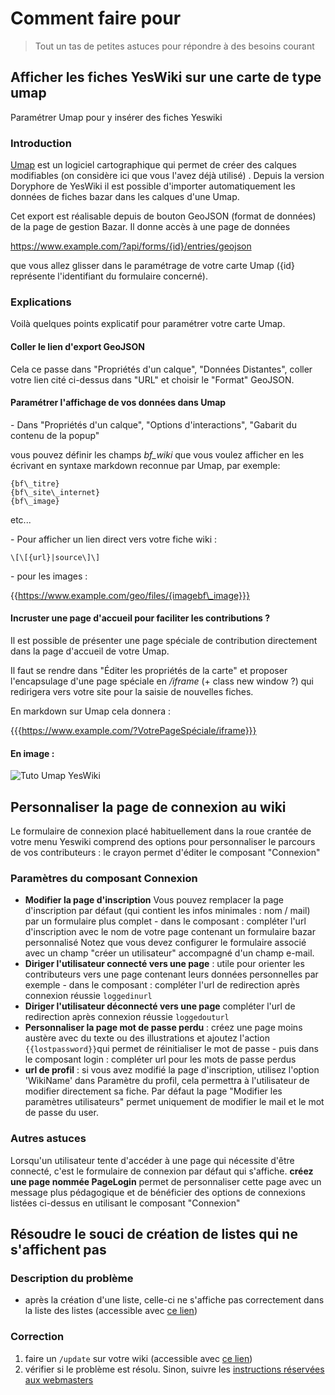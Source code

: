 # Comment faire pour

> Tout un tas de petites astuces pour répondre à des besoins courant

## Afficher les fiches YesWiki sur une carte de type umap

Paramétrer Umap pour y insérer des fiches Yeswiki

### Introduction

[Umap](https://wiki.openstreetmap.org/wiki/UMap) est un logiciel cartographique qui permet de créer des calques modifiables (on considère ici que vous l'avez déjà utilisé) .
Depuis la version Doryphore de YesWiki il est possible d'importer automatiquement les données de fiches bazar dans les calques d'une Umap.

Cet export est réalisable depuis de bouton GeoJSON (format de données) de la page de gestion Bazar.
Il donne accès à une page de données

https://www.example.com/?api/forms/{id}/entries/geojson

que vous allez glisser dans le paramétrage de votre carte Umap ({id} représente l'identifiant du formulaire concerné).

### Explications

Voilà quelques points explicatif pour paramétrer votre carte Umap.

#### Coller le lien d'export GeoJSON

Cela ce passe dans "Propriétés d'un calque", "Données Distantes", coller votre lien cité ci-dessus dans "URL" et choisir le "Format" GeoJSON.

#### Paramétrer l'affichage de vos données dans Umap

\- Dans
"Propriétés d'un calque", "Options d'interactions", "Gabarit du contenu de la popup"

vous pouvez définir les champs _bf_wiki_ que vous voulez afficher en les écrivant en syntaxe markdown reconnue par Umap, par exemple:

    {bf\_titre}
    {bf\_site\_internet}
    {bf\_image}

etc...

\- Pour afficher un lien direct vers votre fiche wiki :

    \[\[{url}|source\]\]

\- pour les images :

{{https://www.example.com/geo/files/{imagebf\_image}}}

#### Incruster une page d'accueil pour faciliter les contributions ?

Il est possible de présenter une page spéciale de contribution directement dans la page d'accueil de votre Umap.

Il faut se rendre dans "Éditer les propriétés de la carte" et proposer l'encapsulage d'une page spéciale en _/iframe_ (+ class new window ?) qui redirigera vers votre site pour la saisie de nouvelles fiches.

En markdown sur Umap cela donnera :

{{{https://www.example.com/?VotrePageSpéciale/iframe}}}

#### En image :

![Tuto Umap YesWiki](images/BazarAfficherSurCarteUMAP_TutoUmapYesWiki_20210610130113_20210610130147.png)

## Personnaliser la page de connexion au wiki

Le formulaire de connexion placé habituellement dans la roue crantée de votre menu Yeswiki comprend des options pour personnaliser le parcours de vos contributeurs : le crayon permet d'éditer le composant "Connexion"

### Paramètres du composant Connexion

- **Modifier la page d'inscription** Vous pouvez remplacer la page d'inscription par défaut (qui contient les infos minimales : nom / mail) par un formulaire plus complet - dans le composant : compléter l'url d'inscription avec le nom de votre page contenant un formulaire bazar personnalisé
  Notez que vous devez configurer le formulaire associé avec un champ "créer un utilisateur" accompagné d'un champ e-mail.
- **Diriger l'utilisateur connecté vers une page** : utile pour orienter les contributeurs vers une page contenant leurs données personnelles par exemple - dans le composant : compléter l'url de redirection après connexion réussie `loggedinurl`
- **Diriger l'utilisateur déconnecté vers une page** compléter l'url de redirection après connexion réussie `loggedouturl`
- **Personnaliser la page mot de passe perdu** : créez une page moins austère avec du texte ou des illustrations et ajoutez l'action `{{lostpassword}}`qui permet de réinitialiser le mot de passe - puis dans le composant login : compléter url pour les mots de passe perdus
- **url de profil** : si vous avez modifié la page d'inscription, utilisez l'option 'WikiName' dans Paramètre du profil, cela permettra à l'utilisateur de modifier directement sa fiche.
  Par défaut la page "Modifier les paramètres utilisateurs" permet uniquement de modifier le mail et le mot de passe du user.

### Autres astuces

Lorsqu'un utilisateur tente d'accéder à une page qui nécessite d'être connecté, c'est le formulaire de connexion par défaut qui s'affiche.
**créez une page nommée PageLogin** permet de personnaliser cette page avec un message plus pédagogique et de bénéficier des options de connexions listées ci-dessus en utilisant le composant "Connexion"

## Résoudre le souci de création de listes qui ne s'affichent pas

### Description du problème

- après la création d'une liste, celle-ci ne s'affiche pas correctement dans la liste des listes (accessible avec [ce lien](?BazaR&vue=listes 'Liste des listes :ignore'))

### Correction

1.  faire un `/update` sur votre wiki (accessible avec [ce lien](?GererMisesAJour/update 'Forcer la finalisation de la mise à jour :ignore'))
2.  vérifier si le problème est résolu. Sinon, suivre les [instructions réservées aux webmasters](./webmaster?id=r%c3%a9parer-la-structure-de-vos-bases-de-donn%c3%a9es)
